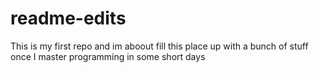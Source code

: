 # readme-edits

This is my first repo and im aboout fill this place up with a bunch of stuff once I master programming in some short days
